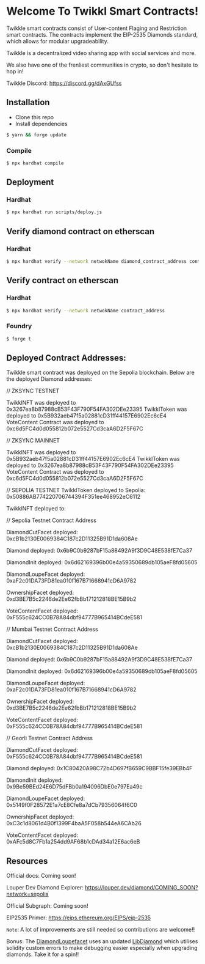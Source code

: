 # Welcome To Twikkl Smart Contracts!

Twikkle smart contracts consist of User-content Flaging and Restriction smart contracts. The contracts implement the EIP-2535 Diamonds standard, which allows for modular upgradeability.

Twikkle is a decentralized video sharing app with social services and more.

We also have one of the frenliest communities in crypto, so don't hesitate to hop in!

Twikkle Discord: https://discord.gg/dAxGUfss


## Installation

- Clone this repo
- Install dependencies

```bash
$ yarn && forge update
```

### Compile

```bash
$ npx hardhat compile
```

## Deployment

### Hardhat

```bash
$ npx hardhat run scripts/deploy.js
```

## Verify diamond contract on etherscan

### Hardhat

```bash
$ npx hardhat verify --network netwokName diamond_contract_address contract_owner_address diamondcut_facet_address
```

## Verify contract on etherscan

### Hardhat

```bash
$ npx hardhat verify --network netwokName contract_address
```

### Foundry

```bash
$ forge t
```


## Deployed Contract Addresses:

Twikkle smart contract was deployed on the Sepolia blockchain. Below are the deployed Diamond addresses:

// ZKSYNC TESTNET

TwikklNFT was deployed to 0x3267ea8b87988cB53F43F790F54FA302DEe23395
TwikklToken was deployed to 0x5B932aeb47f5a02881cD31ff44157E6902Ec6cE4
VoteContent Contract was deployed to 0xc6d5FC4d0d055812b072e5527Cd3caA6D2F5F67C

// ZKSYNC MAINNET

TwikklNFT was deployed to 
0x5B932aeb47f5a02881cD31ff44157E6902Ec6cE4
TwikklToken was deployed to 
0x3267ea8b87988cB53F43F790F54FA302DEe23395
VoteContent Contract was deployed to 
0xc6d5FC4d0d055812b072e5527Cd3caA6D2F5F67C

// SEPOLIA TESTNET
TwikklToken deployed to Sepolia: 0x50886AB774220706744394F351ee468952eC6112

TwikklNFT deployed to:

// Sepolia Testnet Contract Address

DiamondCutFacet deployed: 0xcB1b2130E0069384C187c2D11325B91D1da608Ae

Diamond deployed: 0x6b9C0b9287bF15a88492A9f3D9C48E538fE7Ca37

DiamondInit deployed: 0x6d62169396b00e4a59350689db105aeF8fd05605

DiamondLoupeFacet deployed: 0xaF2c01DA73FD81ea010f167B71668941cD6A9782

OwnershipFacet deployed: 0xd3BE7B5c2246de2Ee62fbBb171212818BE15B9b2

VoteContentFacet deployed: 0xF555c624CC0B78A84dbf94777B965414BCdeE581


// Mumbai Testnet Contract Address

DiamondCutFacet deployed: 0xcB1b2130E0069384C187c2D11325B91D1da608Ae<br>

Diamond deployed: 0x6b9C0b9287bF15a88492A9f3D9C48E538fE7Ca37<br>

DiamondInit deployed: 0x6d62169396b00e4a59350689db105aeF8fd05605<br>

DiamondLoupeFacet deployed: 0xaF2c01DA73FD81ea010f167B71668941cD6A9782<br>

OwnershipFacet deployed: 0xd3BE7B5c2246de2Ee62fbBb171212818BE15B9b2<br>

VoteContentFacet deployed: 0xF555c624CC0B78A84dbf94777B965414BCdeE581<br>


// Georli Testnet Contract Address

DiamondCutFacet deployed: 0xF555c624CC0B78A84dbf94777B965414BCdeE581

Diamond deployed: 0x1C80420A98C72b4D697fB659C9BBF15fe39EBb4F

DiamondInit deployed: 0x9Be59BEd24E6D75dFBb0a194096DbE0e797Ea49c

DiamondLoupeFacet deployed: 0x5149f0F28572E1a7cE8Cfe8a7dCb79356064f6C0

OwnershipFacet deployed: 0xC3c1d8061d4B0f1399F4baA5F058b544eA6CAb26

VoteContentFacet deployed: 0xAFc5d8C7Fb1a254dd9AF68b1cDAd34a12E6ac6eB


## Resources
Official docs: Coming soon!

Louper Dev Diamond Explorer: https://louper.dev/diamond/COMING_SOON?network=sepolia

Official Subgraph: Coming soon!

EIP2535 Primer: https://eips.ethereum.org/EIPS/eip-2535

`Note`: A lot of improvements are still needed so contributions are welcome!!

Bonus: The [DiamondLoupefacet](contracts/facets/DiamondLoupeFacet.sol) uses an updated [LibDiamond](contracts/libraries//LibDiamond.sol) which utilises solidity custom errors to make debugging easier especially when upgrading diamonds. Take it for a spin!!


